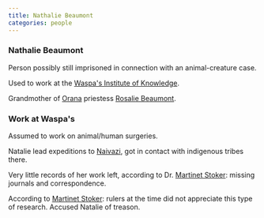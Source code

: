 ```yaml
---
title: Nathalie Beaumont
categories: people
---
```


### Nathalie Beaumont
Person possibly still imprisoned in connection with an animal-creature case.

Used to work at the [Waspa's Institute of Knowledge](WaspasInstituteOfKnowledge).

Grandmother of [Orana](Orana) priestess [Rosalie Beaumont](RosalieBeaumont).

### Work at Waspa's
Assumed to work on animal/human surgeries. 

Natalie lead expeditions to [Naivazi](Naivazi), got in contact with indigenous tribes there.

Very little records of her work left, according to Dr. [Martinet Stoker](MartinetStoker): missing journals and correspondence.

According to [Martinet Stoker](MartinetStoker): rulers at the time did not appreciate this type of research. Accused Natalie of treason.
